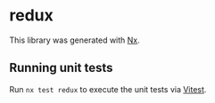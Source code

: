 # redux

This library was generated with [Nx](https://nx.dev).

## Running unit tests

Run `nx test redux` to execute the unit tests via [Vitest](https://vitest.dev/).
